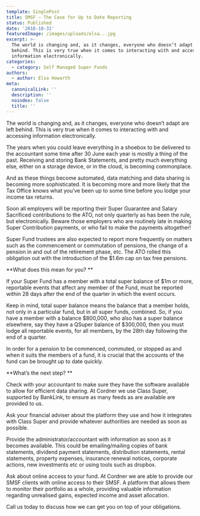 ```yaml
---
template: SinglePost
title: SMSF – The Case for Up to Date Reporting
status: Published
date: '2018-10-31'
featuredImage: /images/uploads/elsa...jpg
excerpt: >-
  The world is changing and, as it changes, everyone who doesn’t adapt are left
  behind. This is very true when it comes to interacting with and accessing
  information electronically.
categories:
  - category: Self Managed Super Funds
authors:
  - author: Elsa Howarth
meta:
  canonicalLink: ''
  description: ''
  noindex: false
  title: ''
---
```

The world is changing and, as it changes, everyone who doesn’t adapt are left behind. This is very true when it comes to interacting with and accessing information electronically.

The years when you could leave everything in a shoebox to be delivered to the accountant some time after 30 June each year is mostly a thing of the past. Receiving and storing Bank Statements, and pretty much everything else, either on a storage device, or in the cloud, is becoming commonplace.

And as these things become automated, data matching and data sharing is becoming more sophisticated. It is becoming more and more likely that the Tax Office knows what you’ve been up to some time before you lodge your income tax returns.

Soon all employers will be reporting their Super Guarantee and Salary Sacrificed contributions to the ATO, not only quarterly as has been the rule, but electronically. Beware those employers who are routinely late in making Super Contribution payments, or who fail to make the payments altogether!

Super Fund trustees are also expected to report more frequently on matters such as the commencement or commutation of pensions, the change of a pension in and out of the retirement phase, etc. The ATO rolled this obligation out with the introduction of the $1.6m cap on tax free pensions.

**What does this mean for you?**

If your Super Fund has a member with a total super balance of $1m or more, reportable events that affect any member of the Fund, must be reported within 28 days after the end of the quarter in which the event occurs.

Keep in mind, total super balance means the balance that a member holds, not only in a particular fund, but in all super funds, combined. So, if you have a member with a balance $800,000, who also has a super balance elsewhere, say they have a QSuper balance of $300,000, then you must lodge all reportable events, for all members, by the 28th day following the end of a quarter.

In order for a pension to be commenced, commuted, or stopped as and when it suits the members of a fund, it is crucial that the accounts of the fund can be brought up to date quickly.

**What’s the next step?**

Check with your accountant to make sure they have the software available to allow for efficient data sharing. At Cordner we use Class Super, supported by BankLink, to ensure as many feeds as are available are provided to us.

Ask your financial adviser about the platform they use and how it integrates with Class Super and provide whatever authorities are needed as soon as possible.

Provide the administrator/accountant with information as soon as it becomes available. This could be emailing/mailing copies of bank statements, dividend payment statements, distribution statements, rental statements, property expenses, insurance renewal notices, corporate actions, new investments etc or using tools such as dropbox.

Ask about online access to your fund. At Cordner we are able to provide our SMSF clients with online access to their SMSF. A platform that allows them to monitor their portfolio as a whole, providing valuable information regarding unrealised gains, expected income and asset allocation.

Call us today to discuss how we can get you on top of your obligations.

